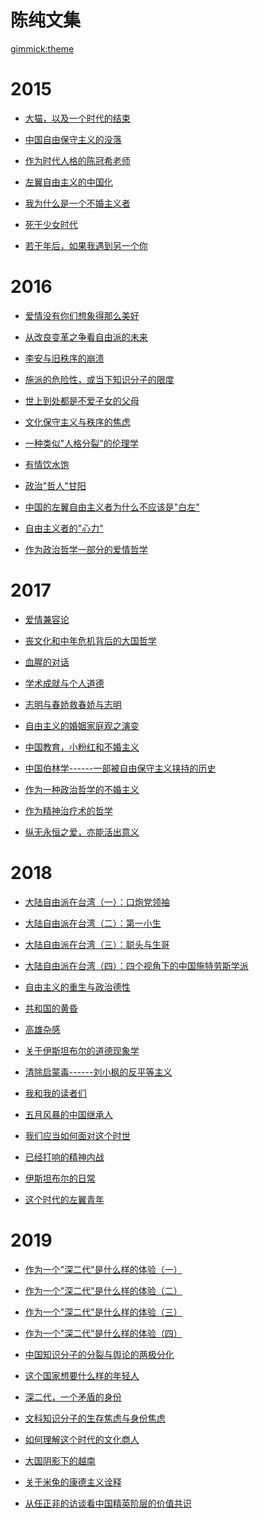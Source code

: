 <!--
  -- Name of your wiki
  -- Do NOT remove the leading `#` character.
  -->

# 陈纯文集


<!--
  -- Default theme
  -- (Read: http://dynalon.github.io/mdwiki/#!customizing.md#Theme_chooser)
  -->

[gimmick:theme](flatly)


<!--
  -- Navigation
  -- (Read: http://dynalon.github.io/mdwiki/#!quickstart.md#Adding_a_navigation)
  -->

<!-- [About](pages/about.md) -->
# 2015

  * [大猫，以及一个时代的结束](pages/2015/大猫，以及一个时代的结束.md)

  * [中国自由保守主义的没落](pages/2015/中国自由保守主义的没落.md)

  * [作为时代人格的陈冠希老师](pages/2015/作为时代人格的陈冠希老师.md)

  * [左翼自由主义的中国化](pages/2015/左翼自由主义的中国化.md)

  * [我为什么是一个不婚主义者](pages/2015/我为什么是一个不婚主义者.md)

  * [死于少女时代](pages/2015/死于少女时代.md)

  * [若干年后，如果我遇到另一个你](pages/2015/若干年后，如果我遇到另一个你.md)


# 2016

  * [爱情没有你们想象得那么美好](pages/2016/爱情没有你们想象得那么美好.md)

  * [从改良变革之争看自由派的未来](pages/2016/从改良变革之争看自由派的未来.md)

  * [李安与旧秩序的崩溃](pages/2016/李安与旧秩序的崩溃.md)

  * [施派的危险性，或当下知识分子的限度](pages/2016/施派的危险性，或当下知识分子的限度.md)

  * [世上到处都是不爱子女的父母](pages/2016/世上到处都是不爱子女的父母.md)

  * [文化保守主义与秩序的焦虑](pages/2016/文化保守主义与秩序的焦虑.md)

  * [一种类似"人格分裂"的伦理学](pages/2016/一种类似"人格分裂"的伦理学.md)

  * [有情饮水饱](pages/2016/有情饮水饱.md)

  * [政治"哲人"甘阳](pages/2016/政治"哲人"甘阳.md)

  * [中国的左翼自由主义者为什么不应该是"白左"](pages/2016/中国的左翼自由主义者为什么不应该是"白左".md)

  * [自由主义者的"心力"](pages/2016/自由主义者的"心力".md)

  * [作为政治哲学一部分的爱情哲学](pages/2016/作为政治哲学一部分的爱情哲学.md)

# 2017

  * [爱情兼容论](https://github.com/ChenChunCamus/article/tree/master/2017)

  * [丧文化和中年危机背后的大国哲学](pages/2017/丧文化和中年危机背后的大国哲学.md)

  * [血腥的对话](pages/2017/血腥的对话.md)

  * [学术成就与个人道德](pages/2017/学术成就与个人道德.md)

  * [志明与春娇救春娇与志明](pages/2017/志明与春娇救春娇与志明.md)

  * [自由主义的婚姻家庭观之演变](pages/2017/自由主义的婚姻家庭观之演变.md)

  * [中国教育，小粉红和不婚主义](pages/2017/中国教育，小粉红和不婚主义.md)

  * [中国伯林学------一部被自由保守主义挟持的历史](pages/2017/中国伯林学------一部被自由保守主义挟持的历史.md)

  * [作为一种政治哲学的不婚主义](pages/2017/作为一种政治哲学的不婚主义.md)

  * [作为精神治疗术的哲学](pages/2017/作为精神治疗术的哲学.md)

  * [纵无永恒之爱，亦能活出意义](pages/2017/纵无永恒之爱，亦能活出意义.md)

# 2018

  * [大陆自由派在台湾（一）：口炮党领袖](pages/2018/大陆自由派在台湾（一）：口炮党领袖.md)

  * [大陆自由派在台湾（二）：第一小生](pages/2018/大陆自由派在台湾（二）：第一小生.md)

  * [大陆自由派在台湾（三）：聪头与生哥](pages/2018/大陆自由派在台湾（三）：聪头与生哥.md)

  * [大陆自由派在台湾（四）：四个视角下的中国施特劳斯学派](pages/2018/大陆自由派在台湾（四）：四个视角下的中国施特劳斯学派.md)

  * [自由主义的重生与政治德性](pages/2018/自由主义的重生与政治德性.md)

  * [共和国的黄昏](pages/2018/共和国的黄昏.md)

  * [高雄杂感](pages/2018/高雄杂感.md)

  * [关于伊斯坦布尔的道德现象学](pages/2018/关于伊斯坦布尔的道德现象学.md)

  * [清除启蒙毒------刘小枫的反平等主义](pages/2018/清除启蒙毒------刘小枫的反平等主义.md)

  * [我和我的读者们](pages/2018/我和我的读者们.md)

  * [五月风暴的中国继承人](pages/2018/五月风暴的中国继承人.md)

  * [我们应当如何面对这个时世](pages/2018/我们应当如何面对这个时世.md)

  * [已经打响的精神内战](pages/2018/已经打响的精神内战.md)

  * [伊斯坦布尔的日常](pages/2018/伊斯坦布尔的日常.md)

  * [这个时代的左翼青年](pages/2018/这个时代的左翼青年.md)

# 2019

  * [作为一个"深二代"是什么样的体验（一）](pages/2019/作为一个"深二代"是什么样的体验（一）.md)

  * [作为一个"深二代"是什么样的体验（二）](pages/2019/作为一个"深二代"是什么样的体验（二）.md)

  * [作为一个"深二代"是什么样的体验（三）](pages/2019/作为一个"深二代"是什么样的体验（三）.md)

  * [作为一个"深二代"是什么样的体验（四）](pages/2019/作为一个"深二代"是什么样的体验（四）.md)

  * [中国知识分子的分裂与舆论的两极分化](pages/2019/中国知识分子的分裂与舆论的两极分化.md)

  * [这个国家想要什么样的年轻人](pages/2019/这个国家想要什么样的年轻人.md)

  * [深二代，一个矛盾的身份](pages/2019/深二代，一个矛盾的身份.md)

  * [文科知识分子的生存焦虑与身份焦虑](pages/2019/文科知识分子的生存焦虑与身份焦虑.md)

  * [如何理解这个时代的文化商人](pages/2019/如何理解这个时代的文化商人.md)

  * [大国阴影下的越南](pages/2019/大国阴影下的越南.md)

  * [关于米兔的康德主义诠释](pages/2019/关于米兔的康德主义诠释.md)

  * [从任正非的访谈看中国精英阶层的价值共识](pages/2019/从任正非的访谈看中国精英阶层的价值共识.md)
<!-- A more complex navigation example: ----------------------------------------

[Menu Item 1]()

    * # SubMenu Heading 1
    * [SubMenu Item 1](pages/subitem1.md)
    * [SubMenu Item 2](pages/subitem2.md)
  - - - -
    * # SubMenu Heading 2
    * [SubMenu Item 3](pages/subitem3.md)
  - - - -
    * # SubMenu Heading 3
    * [SubMenu Item 3](pages/subitem3.md)

[Menu Item 2](pages/item2.md)

[Menu Item 3](pages/item3.md)

---------------------------------------------------------------------------- -->

<!--
  -- Change the Language
  -- Could be useful when there's more than one language wiki.
  -->

<!--
[Change the Language]()

    * [English (United States)](/en_US/)
    * [English (United Kingdom)](/en_GB/)
    * [Italian](/it/)
-->

<!--
  -- Let the user choose a theme
  -- (Read: http://dynalon.github.io/mdwiki/#!quickstart.md#Adding_a_navigation)
  -->

<!--
[gimmick:themechooser](Choose theme)
-->
